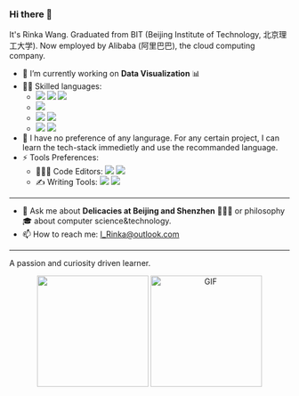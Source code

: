 ### Hi there 👋

It's Rinka Wang. Graduated from BIT (Beijing Institute of Technology, 北京理工大学). Now employed by Alibaba (阿里巴巴), the cloud computing company.

<!--
**I-Rinka/I-Rinka** is a ✨ _special_ ✨ repository because its `README.md` (this file) appears on your GitHub profile.

Here are some ideas to get you started:

- 🔭 I’m currently working on ...
- 🌱 I’m currently learning ...
- 👯 I’m looking to collaborate on ...
- 🤔 I’m looking for help with ...
- 💬 Ask me about ...
- 📫 How to reach me: ...
- 😄 Pronouns: ...
- ⚡ Fun fact: ...
-->

- 🔭 I’m currently working on **Data Visualization** 📊
- 🥳🤙 Skilled languages:
  - <img src="https://img.shields.io/badge/C-Compiled-informational?&labelColor=3c48a3&color=585858"> <img src="https://img.shields.io/badge/C++-Compiled-informational?&labelColor=719ace&color=585858"> <img src="https://img.shields.io/badge/Go-Compiled-informational?&labelColor=00ADD8&color=585858&logo=Go&logoColor=FFFFFF"> 
  - <img src="https://img.shields.io/badge/Java-JIT-informational?&labelColor=c83a38&color=585858&logo=java&logoColor=FFFFFF">
  - <img src="https://img.shields.io/badge/Python-Interpreted-informational?&labelColor=3776AB&color=585858&logo=python&logoColor=FFFFFF"> <img src="https://img.shields.io/badge/JavaScript-Interpreted-informational?&labelColor=F7DF1E&color=585858&logo=JavaScript&logoColor=FFFFFF">
  - <img src="https://img.shields.io/badge/Bash-Script-informational?&labelColor=4EAA25&color=585858&logo=GNU-Bash&logoColor=FFFFFF"> <img src="https://img.shields.io/badge/Powershell-Script-informational?&labelColor=4d70c2&color=585858&logo=Powershell&logoColor=FFFFFF">
- 🤔 I have no preference of any langurage. For any certain project, I can learn the tech-stack immedietly and use the recommanded language.
- ⚡ Tools Preferences: 
  - 👨🏻‍💻 Code Editors: <img src="https://img.shields.io/badge/Editor-VsCode-informational?style=flat&logo=visual-studio-code&logoColor=white&color=33ADFF"> <img src="https://img.shields.io/badge/Editor-Vim-informational?style=flat&logo=vim&logoColor=FFFFFF&color=019733">
  - ✍️ Writing Tools: <img src="https://img.shields.io/badge/Writing-Notion-informational?style=flat&logo=notion&logoColor=000000&labelColor=FFFFFF&color=000000"> <img src="https://img.shields.io/badge/Writing-OneNote-informational?style=flat&logo=microsoft-onenote&logoColor=000000&labelColor=FFFFFF&color=7719AA">
---
- 💬 Ask me about **Delicacies at Beijing and Shenzhen** 🍕🍟🌭 or philosophy🎓 about computer science&technology.
- 📫 How to reach me: I_Rinka@outlook.com
---    

A passion and curiosity driven learner.

<div align="center"> 
  <img src = "https://github-readme-stats.vercel.app/api?username=I-Rinka&show_icons=true&line_height=27&count_private=true" height="200px"/>
  <img alt="GIF" src="https://github.com/abhisheknaiidu/abhisheknaiidu/blob/master/code.gif?raw=true" height="200px" />
</div>

